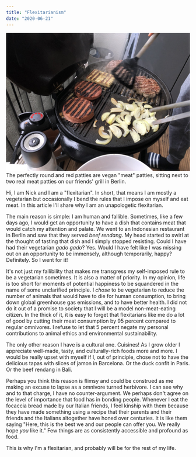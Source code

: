 ```yaml
---
title: "Flexitarianism"
date: "2020-06-21"
---
```


![vegan patty grill next to actual meat steaks](images/vegan-patty-grill.jpg)
The perfectly round and red patties are vegan "meat" patties, sitting next to two real meat patties on our friends' grill in Berlin.

Hi, I am Nick and I am a "flexitarian". In short, that means I am mostly a vegetarian but occasionally I bend the rules that I impose on myself and eat meat. In this article I'll share why I am an unapologetic flexitarian.

The main reason is simple: I am human and fallible. Sometimes, like a few days ago, I would get an opportunity to have a dish that contains meat that would catch my attention and palate. We went to an Indonesian restaurant in Berlin and saw that they served _beef rendang_. My head started to swirl at the thought of tasting that dish and I simply stopped resisting. Could I have had their vegetarian _gado gado_? Yes. Would I have felt like I was missing out on an opportunity to be immensely, although temporarily, happy? Definitely. So I went for it!

It's not just my fallibility that makes me transgress my self-imposed rule to be a vegetarian sometimes. It is also a matter of priority. In my opinion, life is too short for moments of potential happiness to be squandered in the name of some unclarified principle. I _chose_ to be vegetarian to reduce the number of animals that would have to die for human consumption, to bring down global greenhouse gas emissions, and to have better health. I did not do it out of a promise to society that I will be a model non-meat-eating citizen. In the thick of it, it is easy to forget that flexitarians like me do a lot of good by cutting their meat consumption by 95 percent compared to regular omnivores. I refuse to let that 5 percent negate my personal contributions to animal ethics and environmental sustainability.

The only other reason I have is a cultural one. Cuisines! As I grow older I appreciate well-made, tasty, and culturally-rich foods more and more. I would be really upset with myself if I, out of principle, chose not to have the delicious tapas with slices of jamon in Barcelona. Or the duck confit in Paris. Or the beef rendang in Bali.

Perhaps you think this reason is flimsy and could be construed as me making an excuse to lapse as a omnivore turned herbivore. I can see why and to that charge, I have no counter-argument. We perhaps don't agree on the level of importance that food has in bonding people. Whenever I eat the focaccia bread made by our Italian friends, I feel kinship with them because they have made something using a recipe that their parents and their friends and the Italians altogether have honed over centuries. It is like them saying "Here, this is the best we and our people can offer you. We really hope *you* like it." Few things are as consistently accessible and profound as food.

This is why I'm a flexitarian, and probably will be for the rest of my life.